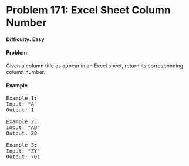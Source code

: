 # Problem 171: Excel Sheet Column Number

#### Difficulty: Easy

#### Problem

Given a column title as appear in an Excel sheet, return its corresponding column number.

#### Example

<pre>
Example 1:
Input: "A"
Output: 1

Example 2:
Input: "AB"
Output: 28

Example 3:
Input: "ZY"
Output: 701
</pre>
